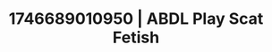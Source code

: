 ---
categories:
- Interactive NSFW
- AI-generated
- Fantasy kink
- Lingerie worship
- ASMR
- Pillow talk
- Cosplay
- Eclectic erotica
image: /assets/images/1746689010950.jpg
layout: post
seo:
  description: Featured content with sensual Scat Fetish, ABDL Play. HD images available.
  keywords: Scat Fetish, ABDL Play
  og_image: /assets/images/1746689010950.jpg
  schema_type: VisualArtwork
tags:
- ABDL Play
- Scat Fetish
- '#1746689010950'
title: 1746689010950 | ABDL Play Scat Fetish
---
